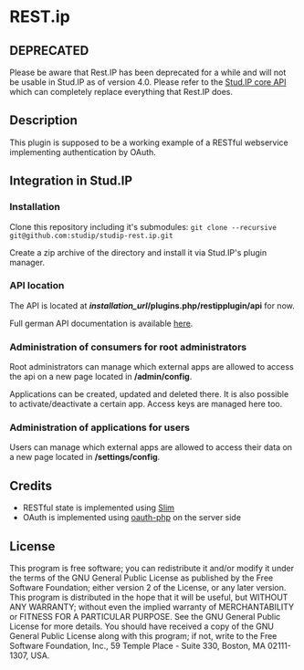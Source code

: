 # REST.ip

## DEPRECATED

Please be aware that Rest.IP has been deprecated for a while and will not be usable in Stud.IP as of version 4.0. Please refer to the [Stud.IP core API](http://docs.studip.de/develop/Entwickler/RESTAPI) which can completely replace everything that Rest.IP does.

## Description

This plugin is supposed to be a working example of a RESTful webservice
implementing authentication by OAuth.

## Integration in Stud.IP

### Installation

Clone this repository including it's submodules: `git clone --recursive git@github.com:studip/studip-rest.ip.git`

Create a zip archive of the directory and install it via Stud.IP's plugin manager.

### API location

The API is located at ***installation_url*/plugins.php/restipplugin/api** for now.

Full german API documentation is available [here](http://studip.github.com/studip-rest.ip).

### Administration of consumers for root administrators

Root administrators can manage which external apps are allowed to access the api on a new page located in **/admin/config**.

Applications can be created, updated and deleted there. It is also possible to activate/deactivate a certain app. Access keys are managed here too.

### Administration of applications for users

Users can manage which external apps are allowed to access their data on a new page located in **/settings/config**.

## Credits

- RESTful state is implemented using [Slim](https://github.com/codeguy/Slim)
- OAuth is implemented using [oauth-php](http://code.google.com/p/oauth-php) on the server side

## License

This program is free software; you can redistribute it and/or modify it under the terms of the GNU General Public License as published by the Free Software Foundation; either version 2 of the License, or any later version.
This program is distributed in the hope that it will be useful, but WITHOUT ANY WARRANTY; without even the implied warranty of MERCHANTABILITY or FITNESS FOR A PARTICULAR PURPOSE.  See the GNU General Public License for more details.
You should have received a copy of the GNU General Public License along with this program; if not, write to the Free Software Foundation, Inc., 59 Temple Place - Suite 330, Boston, MA  02111-1307, USA.
